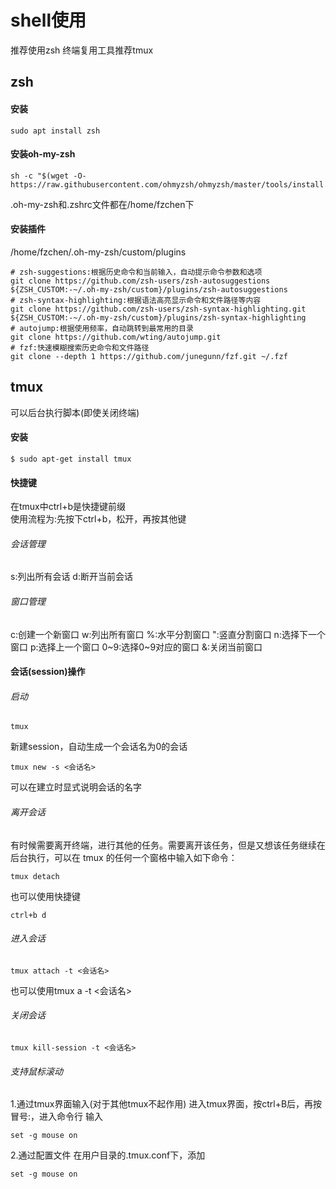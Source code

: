 # shell使用
推荐使用zsh
终端复用工具推荐tmux
## zsh
#### 安装
```
sudo apt install zsh
```
#### 安装oh-my-zsh
```
sh -c "$(wget -O- https://raw.githubusercontent.com/ohmyzsh/ohmyzsh/master/tools/install.sh)"
```
.oh-my-zsh和.zshrc文件都在/home/fzchen下
#### 安装插件
/home/fzchen/.oh-my-zsh/custom/plugins
```
# zsh-suggestions:根据历史命令和当前输入，自动提示命令参数和选项
git clone https://github.com/zsh-users/zsh-autosuggestions ${ZSH_CUSTOM:-~/.oh-my-zsh/custom}/plugins/zsh-autosuggestions
# zsh-syntax-highlighting:根据语法高亮显示命令和文件路径等内容
git clone https://github.com/zsh-users/zsh-syntax-highlighting.git ${ZSH_CUSTOM:-~/.oh-my-zsh/custom}/plugins/zsh-syntax-highlighting
# autojump:根据使用频率，自动跳转到最常用的目录
git clone https://github.com/wting/autojump.git
# fzf:快速模糊搜索历史命令和文件路径
git clone --depth 1 https://github.com/junegunn/fzf.git ~/.fzf
```
## tmux
可以后台执行脚本(即使关闭终端)
#### 安装
```
$ sudo apt-get install tmux
```
#### 快捷键
在tmux中ctrl+b是快捷键前缀<br>
使用流程为:先按下ctrl+b，松开，再按其他键
###### 会话管理
s:列出所有会话
d:断开当前会话
###### 窗口管理
c:创建一个新窗口
w:列出所有窗口
%:水平分割窗口
":竖直分割窗口
n:选择下一个窗口
p:选择上一个窗口
0~9:选择0~9对应的窗口
&:关闭当前窗口
#### 会话(session)操作
###### 启动
```
tmux
```
新建session，自动生成一个会话名为0的会话
```
tmux new -s <会话名>
```
可以在建立时显式说明会话的名字
###### 离开会话
有时候需要离开终端，进行其他的任务。需要离开该任务，但是又想该任务继续在后台执行，可以在 tmux 的任何一个窗格中输入如下命令：
```
tmux detach
```
也可以使用快捷键
```
ctrl+b d
```
###### 进入会话
```
tmux attach -t <会话名>
```
也可以使用tmux a -t <会话名>
###### 关闭会话
```
tmux kill-session -t <会话名>
```
###### 支持鼠标滚动
1.通过tmux界面输入(对于其他tmux不起作用)
进入tmux界面，按ctrl+B后，再按冒号:，进入命令行
输入
```
set -g mouse on
```
2.通过配置文件
在用户目录的.tmux.conf下，添加
```
set -g mouse on
```
